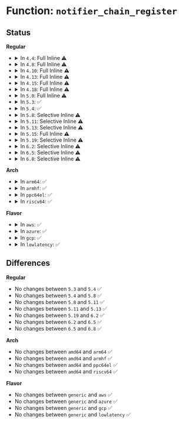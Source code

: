 # Function: <code>notifier_chain_register</code>

## Status
<b>Regular</b>
<ul>
<li>
<details>
<summary>In <code>4.4</code>: Full Inline ⚠️</summary>

**Collision:** Unique Static

**Inline:** Full

**Transformation:** False

**Instances:**

```
In kernel/notifier.c (ffffffff810a144f)
Location: kernel/notifier.c:21
Inline: True
Inline callers:
  - kernel/notifier.c:atomic_notifier_chain_register
  - kernel/notifier.c:raw_notifier_chain_register
```
</details>
</li>
<li>
<details>
<summary>In <code>4.8</code>: Full Inline ⚠️</summary>

**Collision:** Unique Static

**Inline:** Full

**Transformation:** False

**Instances:**

```
In kernel/notifier.c (ffffffff810a4bfc)
Location: kernel/notifier.c:21
Inline: True
Inline callers:
  - kernel/notifier.c:raw_notifier_chain_register
  - kernel/notifier.c:atomic_notifier_chain_register
```
</details>
</li>
<li>
<details>
<summary>In <code>4.10</code>: Full Inline ⚠️</summary>

**Collision:** Unique Static

**Inline:** Full

**Transformation:** False

**Instances:**

```
In kernel/notifier.c (ffffffff810aa85c)
Location: kernel/notifier.c:21
Inline: True
Inline callers:
  - kernel/notifier.c:raw_notifier_chain_register
  - kernel/notifier.c:atomic_notifier_chain_register
```
</details>
</li>
<li>
<details>
<summary>In <code>4.13</code>: Full Inline ⚠️</summary>

**Collision:** Unique Static

**Inline:** Full

**Transformation:** False

**Instances:**

```
In kernel/notifier.c (ffffffff810a73dc)
Location: kernel/notifier.c:21
Inline: True
Inline callers:
  - kernel/notifier.c:raw_notifier_chain_register
  - kernel/notifier.c:atomic_notifier_chain_register
```
</details>
</li>
<li>
<details>
<summary>In <code>4.15</code>: Full Inline ⚠️</summary>

**Collision:** Unique Static

**Inline:** Full

**Transformation:** False

**Instances:**

```
In kernel/notifier.c (ffffffff810adb5c)
Location: kernel/notifier.c:21
Inline: True
Inline callers:
  - kernel/notifier.c:raw_notifier_chain_register
  - kernel/notifier.c:atomic_notifier_chain_register
```
</details>
</li>
<li>
<details>
<summary>In <code>4.18</code>: Full Inline ⚠️</summary>

**Collision:** Unique Static

**Inline:** Full

**Transformation:** False

**Instances:**

```
In kernel/notifier.c (ffffffff810b49c5)
Location: kernel/notifier.c:21
Inline: True
Inline callers:
  - kernel/notifier.c:raw_notifier_chain_register
  - kernel/notifier.c:atomic_notifier_chain_register
```
</details>
</li>
<li>
<details>
<summary>In <code>5.0</code>: Full Inline ⚠️</summary>

**Collision:** Unique Static

**Inline:** Full

**Transformation:** False

**Instances:**

```
In kernel/notifier.c (ffffffff810bdb15)
Location: kernel/notifier.c:21
Inline: True
Inline callers:
  - kernel/notifier.c:raw_notifier_chain_register
  - kernel/notifier.c:atomic_notifier_chain_register
```
</details>
</li>
<li>
<details>
<summary>In <code>5.3</code>: ✅</summary>

```c
int notifier_chain_register(struct notifier_block **nl, struct notifier_block *n);
```

**Collision:** Unique Static

**Inline:** No

**Transformation:** False

**Instances:**

```
In kernel/notifier.c (ffffffff810c3bf0)
Location: kernel/notifier.c:22
Inline: False
Direct callers:
  - kernel/notifier.c:srcu_notifier_chain_register
  - kernel/notifier.c:srcu_notifier_chain_register
  - kernel/notifier.c:raw_notifier_chain_register
  - kernel/notifier.c:blocking_notifier_chain_register
  - kernel/notifier.c:blocking_notifier_chain_register
  - kernel/notifier.c:atomic_notifier_chain_register
```
**Symbols:**

```
ffffffff810c3bf0-ffffffff810c3c64: notifier_chain_register (STB_LOCAL)
```
</details>
</li>
<li>
<details>
<summary>In <code>5.4</code>: ✅</summary>

```c
int notifier_chain_register(struct notifier_block **nl, struct notifier_block *n);
```

**Collision:** Unique Static

**Inline:** No

**Transformation:** False

**Instances:**

```
In kernel/notifier.c (ffffffff810ccd00)
Location: kernel/notifier.c:22
Inline: False
Direct callers:
  - kernel/notifier.c:srcu_notifier_chain_register
  - kernel/notifier.c:srcu_notifier_chain_register
  - kernel/notifier.c:raw_notifier_chain_register
  - kernel/notifier.c:blocking_notifier_chain_register
  - kernel/notifier.c:blocking_notifier_chain_register
  - kernel/notifier.c:atomic_notifier_chain_register
```
**Symbols:**

```
ffffffff810ccd00-ffffffff810ccd74: notifier_chain_register (STB_LOCAL)
```
</details>
</li>
<li>
<details>
<summary>In <code>5.8</code>: Selective Inline ⚠️</summary>

```c
int notifier_chain_register(struct notifier_block **nl, struct notifier_block *n);
```

**Collision:** Unique Static

**Inline:** Selective

**Transformation:** False

**Instances:**

```
In kernel/notifier.c (ffffffff810d6930)
Location: kernel/notifier.c:22
Inline: True
Direct callers:
  - kernel/notifier.c:register_die_notifier
  - kernel/notifier.c:srcu_notifier_chain_register
  - kernel/notifier.c:srcu_notifier_chain_register
  - kernel/notifier.c:raw_notifier_chain_register
  - kernel/notifier.c:blocking_notifier_chain_register
  - kernel/notifier.c:blocking_notifier_chain_register
```
**Symbols:**

```
ffffffff810d6930-ffffffff810d6979: notifier_chain_register (STB_LOCAL)
```
</details>
</li>
<li>
<details>
<summary>In <code>5.11</code>: Selective Inline ⚠️</summary>

```c
int notifier_chain_register(struct notifier_block **nl, struct notifier_block *n);
```

**Collision:** Unique Static

**Inline:** Selective

**Transformation:** False

**Instances:**

```
In kernel/notifier.c (ffffffff810d1430)
Location: kernel/notifier.c:22
Inline: True
Direct callers:
  - kernel/notifier.c:register_die_notifier
  - kernel/notifier.c:srcu_notifier_chain_register
  - kernel/notifier.c:srcu_notifier_chain_register
  - kernel/notifier.c:raw_notifier_chain_register
  - kernel/notifier.c:blocking_notifier_chain_register
  - kernel/notifier.c:blocking_notifier_chain_register
```
**Symbols:**

```
ffffffff810d1430-ffffffff810d1479: notifier_chain_register (STB_LOCAL)
```
</details>
</li>
<li>
<details>
<summary>In <code>5.13</code>: Selective Inline ⚠️</summary>

```c
int notifier_chain_register(struct notifier_block **nl, struct notifier_block *n);
```

**Collision:** Unique Static

**Inline:** Selective

**Transformation:** False

**Instances:**

```
In kernel/notifier.c (ffffffff810d3010)
Location: kernel/notifier.c:22
Inline: True
Direct callers:
  - kernel/notifier.c:register_die_notifier
  - kernel/notifier.c:srcu_notifier_chain_register
  - kernel/notifier.c:srcu_notifier_chain_register
  - kernel/notifier.c:raw_notifier_chain_register
  - kernel/notifier.c:blocking_notifier_chain_register
  - kernel/notifier.c:blocking_notifier_chain_register
```
**Symbols:**

```
ffffffff810d3010-ffffffff810d3059: notifier_chain_register (STB_LOCAL)
```
</details>
</li>
<li>
<details>
<summary>In <code>5.15</code>: Full Inline ⚠️</summary>

**Collision:** Unique Static

**Inline:** Full

**Transformation:** False

**Instances:**

```
In kernel/notifier.c (ffffffff810e6475)
Location: kernel/notifier.c:22
Inline: True
Inline callers:
  - kernel/notifier.c:register_die_notifier
  - kernel/notifier.c:register_die_notifier
  - kernel/notifier.c:srcu_notifier_chain_register
  - kernel/notifier.c:srcu_notifier_chain_register
  - kernel/notifier.c:srcu_notifier_chain_register
  - kernel/notifier.c:srcu_notifier_chain_register
  - kernel/notifier.c:raw_notifier_chain_register
  - kernel/notifier.c:raw_notifier_chain_register
  - kernel/notifier.c:blocking_notifier_chain_register
  - kernel/notifier.c:blocking_notifier_chain_register
  - kernel/notifier.c:blocking_notifier_chain_register
  - kernel/notifier.c:blocking_notifier_chain_register
```
</details>
</li>
<li>
<details>
<summary>In <code>5.19</code>: Selective Inline ⚠️</summary>

```c
int notifier_chain_register(struct notifier_block **nl, struct notifier_block *n, bool unique_priority);
```

**Collision:** Unique Static

**Inline:** Selective

**Transformation:** False

**Instances:**

```
In kernel/notifier.c (ffffffff81100685)
Location: kernel/notifier.c:22
Inline: True
Inline callers:
  - kernel/notifier.c:register_die_notifier
  - kernel/notifier.c:register_die_notifier
  - kernel/notifier.c:raw_notifier_chain_register
  - kernel/notifier.c:raw_notifier_chain_register
  - kernel/notifier.c:atomic_notifier_chain_register_unique_prio
  - kernel/notifier.c:atomic_notifier_chain_register_unique_prio
Direct callers:
  - kernel/notifier.c:blocking_notifier_chain_register_unique_prio
  - kernel/notifier.c:blocking_notifier_chain_register_unique_prio
  - kernel/notifier.c:blocking_notifier_chain_register
  - kernel/notifier.c:blocking_notifier_chain_register
```
**Symbols:**

```
ffffffff811001b0-ffffffff8110022f: notifier_chain_register (STB_LOCAL)
```
</details>
</li>
<li>
<details>
<summary>In <code>6.2</code>: Selective Inline ⚠️</summary>

```c
int notifier_chain_register(struct notifier_block **nl, struct notifier_block *n, bool unique_priority);
```

**Collision:** Unique Static

**Inline:** Selective

**Transformation:** False

**Instances:**

```
In kernel/notifier.c (ffffffff811255b5)
Location: kernel/notifier.c:22
Inline: True
Inline callers:
  - kernel/notifier.c:register_die_notifier
  - kernel/notifier.c:register_die_notifier
  - kernel/notifier.c:raw_notifier_chain_register
  - kernel/notifier.c:raw_notifier_chain_register
  - kernel/notifier.c:atomic_notifier_chain_register_unique_prio
  - kernel/notifier.c:atomic_notifier_chain_register_unique_prio
Direct callers:
  - kernel/notifier.c:blocking_notifier_chain_register_unique_prio
  - kernel/notifier.c:blocking_notifier_chain_register_unique_prio
  - kernel/notifier.c:blocking_notifier_chain_register
  - kernel/notifier.c:blocking_notifier_chain_register
```
**Symbols:**

```
ffffffff81125050-ffffffff811250cf: notifier_chain_register (STB_LOCAL)
```
</details>
</li>
<li>
<details>
<summary>In <code>6.5</code>: Selective Inline ⚠️</summary>

```c
int notifier_chain_register(struct notifier_block **nl, struct notifier_block *n, bool unique_priority);
```

**Collision:** Unique Static

**Inline:** Selective

**Transformation:** False

**Instances:**

```
In kernel/notifier.c (ffffffff81132410)
Location: kernel/notifier.c:25
Inline: True
Direct callers:
  - kernel/notifier.c:register_die_notifier
  - kernel/notifier.c:raw_notifier_chain_register
  - kernel/notifier.c:blocking_notifier_chain_register_unique_prio
  - kernel/notifier.c:blocking_notifier_chain_register_unique_prio
  - kernel/notifier.c:blocking_notifier_chain_register
  - kernel/notifier.c:blocking_notifier_chain_register
  - kernel/notifier.c:atomic_notifier_chain_register_unique_prio
```
**Symbols:**

```
ffffffff81132410-ffffffff811324db: notifier_chain_register (STB_LOCAL)
```
</details>
</li>
<li>
<details>
<summary>In <code>6.8</code>: Selective Inline ⚠️</summary>

```c
int notifier_chain_register(struct notifier_block **nl, struct notifier_block *n, bool unique_priority);
```

**Collision:** Unique Static

**Inline:** Selective

**Transformation:** False

**Instances:**

```
In kernel/notifier.c (ffffffff8113d320)
Location: kernel/notifier.c:25
Inline: True
Direct callers:
  - kernel/notifier.c:register_die_notifier
  - kernel/notifier.c:raw_notifier_chain_register
  - kernel/notifier.c:blocking_notifier_chain_register_unique_prio
  - kernel/notifier.c:blocking_notifier_chain_register_unique_prio
  - kernel/notifier.c:blocking_notifier_chain_register
  - kernel/notifier.c:blocking_notifier_chain_register
  - kernel/notifier.c:atomic_notifier_chain_register_unique_prio
```
**Symbols:**

```
ffffffff8113d320-ffffffff8113d3eb: notifier_chain_register (STB_LOCAL)
```
</details>
</li>
</ul>
<b>Arch</b>
<ul>
<li>
<details>
<summary>In <code>arm64</code>: ✅</summary>

```c
int notifier_chain_register(struct notifier_block **nl, struct notifier_block *n);
```

**Collision:** Unique Static

**Inline:** No

**Transformation:** False

**Instances:**

```
In kernel/notifier.c (ffff80001012bb80)
Location: kernel/notifier.c:22
Inline: False
Direct callers:
  - kernel/notifier.c:srcu_notifier_chain_register
  - kernel/notifier.c:srcu_notifier_chain_register
  - kernel/notifier.c:raw_notifier_chain_register
  - kernel/notifier.c:blocking_notifier_chain_register
  - kernel/notifier.c:blocking_notifier_chain_register
  - kernel/notifier.c:atomic_notifier_chain_register
```
**Symbols:**

```
ffff80001012bb80-ffff80001012bc28: notifier_chain_register (STB_LOCAL)
```
</details>
</li>
<li>
<details>
<summary>In <code>armhf</code>: ✅</summary>

```c
int notifier_chain_register(struct notifier_block **nl, struct notifier_block *n);
```

**Collision:** Unique Static

**Inline:** No

**Transformation:** False

**Instances:**

```
In kernel/notifier.c (c037bfc0)
Location: kernel/notifier.c:22
Inline: False
Direct callers:
  - kernel/notifier.c:srcu_notifier_chain_register
  - kernel/notifier.c:srcu_notifier_chain_register
  - kernel/notifier.c:raw_notifier_chain_register
  - kernel/notifier.c:blocking_notifier_chain_register
  - kernel/notifier.c:blocking_notifier_chain_register
  - kernel/notifier.c:atomic_notifier_chain_register
```
**Symbols:**

```
c037bfc0-c037c070: notifier_chain_register (STB_LOCAL)
```
</details>
</li>
<li>
<details>
<summary>In <code>ppc64el</code>: ✅</summary>

```c
int notifier_chain_register(struct notifier_block **nl, struct notifier_block *n);
```

**Collision:** Unique Static

**Inline:** No

**Transformation:** False

**Instances:**

```
In kernel/notifier.c (c0000000001746d0)
Location: kernel/notifier.c:22
Inline: False
Direct callers:
  - kernel/notifier.c:srcu_notifier_chain_register
  - kernel/notifier.c:srcu_notifier_chain_register
  - kernel/notifier.c:raw_notifier_chain_register
  - kernel/notifier.c:blocking_notifier_chain_register
  - kernel/notifier.c:blocking_notifier_chain_register
  - kernel/notifier.c:atomic_notifier_chain_register
```
**Symbols:**

```
c0000000001746d0-c0000000001747b8: notifier_chain_register (STB_LOCAL)
```
</details>
</li>
<li>
<details>
<summary>In <code>riscv64</code>: ✅</summary>

```c
int notifier_chain_register(struct notifier_block **nl, struct notifier_block *n);
```

**Collision:** Unique Static

**Inline:** No

**Transformation:** False

**Instances:**

```
In kernel/notifier.c (ffffffe0000e07c8)
Location: kernel/notifier.c:22
Inline: False
Direct callers:
  - kernel/notifier.c:srcu_notifier_chain_register
  - kernel/notifier.c:srcu_notifier_chain_register
  - kernel/notifier.c:raw_notifier_chain_register
  - kernel/notifier.c:blocking_notifier_chain_register
  - kernel/notifier.c:blocking_notifier_chain_register
  - kernel/notifier.c:atomic_notifier_chain_register
```
**Symbols:**

```
ffffffe0000e07c8-ffffffe0000e084e: notifier_chain_register (STB_LOCAL)
```
</details>
</li>
</ul>
<b>Flavor</b>
<ul>
<li>
<details>
<summary>In <code>aws</code>: ✅</summary>

```c
int notifier_chain_register(struct notifier_block **nl, struct notifier_block *n);
```

**Collision:** Unique Static

**Inline:** No

**Transformation:** False

**Instances:**

```
In kernel/notifier.c (ffffffff810c7080)
Location: kernel/notifier.c:22
Inline: False
Direct callers:
  - kernel/notifier.c:srcu_notifier_chain_register
  - kernel/notifier.c:srcu_notifier_chain_register
  - kernel/notifier.c:raw_notifier_chain_register
  - kernel/notifier.c:blocking_notifier_chain_register
  - kernel/notifier.c:blocking_notifier_chain_register
  - kernel/notifier.c:atomic_notifier_chain_register
```
**Symbols:**

```
ffffffff810c7080-ffffffff810c70f4: notifier_chain_register (STB_LOCAL)
```
</details>
</li>
<li>
<details>
<summary>In <code>azure</code>: ✅</summary>

```c
int notifier_chain_register(struct notifier_block **nl, struct notifier_block *n);
```

**Collision:** Unique Static

**Inline:** No

**Transformation:** False

**Instances:**

```
In kernel/notifier.c (ffffffff810b58a0)
Location: kernel/notifier.c:22
Inline: False
Direct callers:
  - kernel/notifier.c:srcu_notifier_chain_register
  - kernel/notifier.c:srcu_notifier_chain_register
  - kernel/notifier.c:raw_notifier_chain_register
  - kernel/notifier.c:blocking_notifier_chain_register
  - kernel/notifier.c:blocking_notifier_chain_register
  - kernel/notifier.c:atomic_notifier_chain_register
```
**Symbols:**

```
ffffffff810b58a0-ffffffff810b5914: notifier_chain_register (STB_LOCAL)
```
</details>
</li>
<li>
<details>
<summary>In <code>gcp</code>: ✅</summary>

```c
int notifier_chain_register(struct notifier_block **nl, struct notifier_block *n);
```

**Collision:** Unique Static

**Inline:** No

**Transformation:** False

**Instances:**

```
In kernel/notifier.c (ffffffff810c65d0)
Location: kernel/notifier.c:22
Inline: False
Direct callers:
  - kernel/notifier.c:srcu_notifier_chain_register
  - kernel/notifier.c:srcu_notifier_chain_register
  - kernel/notifier.c:raw_notifier_chain_register
  - kernel/notifier.c:blocking_notifier_chain_register
  - kernel/notifier.c:blocking_notifier_chain_register
  - kernel/notifier.c:atomic_notifier_chain_register
```
**Symbols:**

```
ffffffff810c65d0-ffffffff810c6644: notifier_chain_register (STB_LOCAL)
```
</details>
</li>
<li>
<details>
<summary>In <code>lowlatency</code>: ✅</summary>

```c
int notifier_chain_register(struct notifier_block **nl, struct notifier_block *n);
```

**Collision:** Unique Static

**Inline:** No

**Transformation:** False

**Instances:**

```
In kernel/notifier.c (ffffffff810ce980)
Location: kernel/notifier.c:22
Inline: False
Direct callers:
  - kernel/notifier.c:srcu_notifier_chain_register
  - kernel/notifier.c:srcu_notifier_chain_register
  - kernel/notifier.c:raw_notifier_chain_register
  - kernel/notifier.c:blocking_notifier_chain_register
  - kernel/notifier.c:blocking_notifier_chain_register
  - kernel/notifier.c:atomic_notifier_chain_register
```
**Symbols:**

```
ffffffff810ce980-ffffffff810ce9f4: notifier_chain_register (STB_LOCAL)
```
</details>
</li>
</ul>

## Differences
<b>Regular</b>
<ul>
<li>
No changes between <code>5.3</code> and <code>5.4</code> ✅
</li>
<li>
No changes between <code>5.4</code> and <code>5.8</code> ✅
</li>
<li>
No changes between <code>5.8</code> and <code>5.11</code> ✅
</li>
<li>
No changes between <code>5.11</code> and <code>5.13</code> ✅
</li>
<li>
No changes between <code>5.19</code> and <code>6.2</code> ✅
</li>
<li>
No changes between <code>6.2</code> and <code>6.5</code> ✅
</li>
<li>
No changes between <code>6.5</code> and <code>6.8</code> ✅
</li>
</ul>
<b>Arch</b>
<ul>
<li>
No changes between <code>amd64</code> and <code>arm64</code> ✅
</li>
<li>
No changes between <code>amd64</code> and <code>armhf</code> ✅
</li>
<li>
No changes between <code>amd64</code> and <code>ppc64el</code> ✅
</li>
<li>
No changes between <code>amd64</code> and <code>riscv64</code> ✅
</li>
</ul>
<b>Flavor</b>
<ul>
<li>
No changes between <code>generic</code> and <code>aws</code> ✅
</li>
<li>
No changes between <code>generic</code> and <code>azure</code> ✅
</li>
<li>
No changes between <code>generic</code> and <code>gcp</code> ✅
</li>
<li>
No changes between <code>generic</code> and <code>lowlatency</code> ✅
</li>
</ul>
